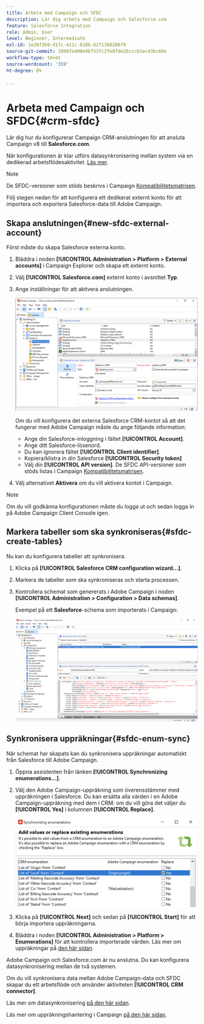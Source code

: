 ```yaml
---
title: Arbeta med Campaign och SFDC
description: Lär dig arbeta med Campaign och Salesforce.com
feature: Salesforce Integration
role: Admin, User
level: Beginner, Intermediate
exl-id: 1e20f3b9-d1fc-411c-810b-6271360286f9
source-git-commit: 2898fe400e9bf53fc2fe8fde26ccc61ec43bc69e
workflow-type: tm+mt
source-wordcount: '359'
ht-degree: 0%

---
```


# Arbeta med Campaign och SFDC{#crm-sfdc}

Lär dig hur du konfigurerar Campaign CRM-anslutningen för att ansluta Campaign v8 till **Salesforce.com**.

När konfigurationen är klar utförs datasynkronisering mellan system via en dedikerad arbetsflödesaktivitet. [Läs mer](crm-data-sync.md).

>[!NOTE]
>
>De SFDC-versioner som stöds beskrivs i Campaign [Kompatibilitetsmatrisen](../start/compatibility-matrix.md).

Följ stegen nedan för att konfigurera ett dedikerat externt konto för att importera och exportera Salesforce-data till Adobe Campaign.

## Skapa anslutningen{#new-sfdc-external-account}

Först måste du skapa Salesforce externa konto.

1. Bläddra i noden **[!UICONTROL Administration > Platform > External accounts]** i Campaign Explorer och skapa ett externt konto.
1. Välj **[!UICONTROL Salesforce.com]** externt konto i avsnittet **Typ**.
1. Ange inställningar för att aktivera anslutningen.

   ![](assets/sfdc-external-account.png)

   Om du vill konfigurera det externa Salesforce CRM-kontot så att det fungerar med Adobe Campaign måste du ange följande information:

   * Ange din Salesforce-inloggning i fältet **[!UICONTROL Account]**.
   * Ange ditt Salesforce-lösenord.
   * Du kan ignorera fältet **[!UICONTROL Client identifier]**.
   * Kopiera/klistra in din Salesforce **[!UICONTROL Security token]**
   * Välj din **[!UICONTROL API version]**. De SFDC API-versioner som stöds listas i Campaign [Kompatibilitetsmatrisen](../start/compatibility-matrix.md).

1. Välj alternativet **Aktivera** om du vill aktivera kontot i Campaign.

>[!NOTE]
>
>Om du vill godkänna konfigurationen måste du logga ut och sedan logga in på Adobe Campaign Client Console igen.

## Markera tabeller som ska synkroniseras{#sfdc-create-tables}

Nu kan du konfigurera tabeller att synkronisera.

1. Klicka på **[!UICONTROL Salesforce CRM configuration wizard...]**.
1. Markera de tabeller som ska synkroniseras och starta processen.
1. Kontrollera schemat som genererats i Adobe Campaign i noden **[!UICONTROL Administration > Configuration > Data schemas]**.

   Exempel på ett **Salesforce**-schema som importerats i Campaign:

   ![](assets/sfdc-schemas.png)

## Synkronisera uppräkningar{#sfdc-enum-sync}

När schemat har skapats kan du synkronisera uppräkningar automatiskt från Salesforce till Adobe Campaign.

1. Öppna assistenten från länken **[!UICONTROL Synchronizing enumerations...]**.
1. Välj den Adobe Campaign-uppräkning som överensstämmer med uppräkningen i Salesforce.
Du kan ersätta alla värden i en Adobe Campaign-uppräkning med dem i CRM: om du vill göra det väljer du **[!UICONTROL Yes]** i kolumnen **[!UICONTROL Replace]**.

   ![](assets/sfdc-enum.png)

1. Klicka på **[!UICONTROL Next]** och sedan på **[!UICONTROL Start]** för att börja importera uppräkningarna.

1. Bläddra i noden **[!UICONTROL Administration > Platform > Enumerations]** för att kontrollera importerade värden. Läs mer om uppräkningar på [den här sidan](../config/ui-settings.md#enumerations).

Adobe Campaign och Salesforce.com är nu anslutna. Du kan konfigurera datasynkronisering mellan de två systemen.

Om du vill synkronisera data mellan Adobe Campaign-data och SFDC skapar du ett arbetsflöde och använder aktiviteten **[!UICONTROL CRM connector]**.

Läs mer om datasynkronisering [på den här sidan](crm-data-sync.md).

Läs mer om uppräkningshantering i Campaign [på den här sidan](../config/enumerations.md).
